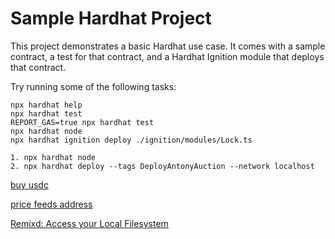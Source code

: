 # Sample Hardhat Project

This project demonstrates a basic Hardhat use case. It comes with a sample contract, a test for that contract, and a Hardhat Ignition module that deploys that contract.

Try running some of the following tasks:

```shell
npx hardhat help
npx hardhat test
REPORT_GAS=true npx hardhat test
npx hardhat node
npx hardhat ignition deploy ./ignition/modules/Lock.ts
```
```shell
1. npx hardhat node
2. npx hardhat deploy --tags DeployAntonyAuction --network localhost
```


[buy usdc](https://app.uniswap.org/)

[price feeds address](https://docs.chain.link/data-feeds/price-feeds/addresses?page=1&testnetPage=1#sepolia-testnet)

[Remixd: Access your Local Filesystem](https://remix-ide.readthedocs.io/en/latest/remixd.html)
